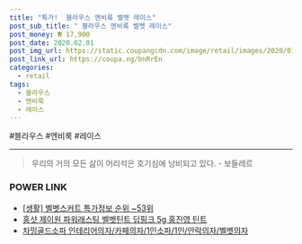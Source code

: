 ```yaml
--- 
title: "특가!  블라우스 엔비룩 벨벳 레이스" 
post_sub_title: " 블라우스 엔비룩 벨벳 레이스" 
post_money: ₩ 17,900 
post_date: 2020.02.01 
post_img_url: https://static.coupangcdn.com/image/retail/images/2020/01/06/10/3/e2a47385-7e2f-425f-987f-33a3af2cc1fc.jpg 
post_link_url: https://coupa.ng/bnRrEn 
categories: 
  - retail 
tags: 
  - 블라우스 
  - 엔비룩 
  - 레이스 
--- 
```

  #블라우스 #엔비룩 #레이스 
<hr> 

> 우리의 거의 모든 삶이 어리석은 호기심에 낭비되고 있다. - 보들레르 


### POWER LINK

* <a href="https://blog.naver.com/sakai111/221778548239" target="_blank"> [생활] 벨벳스커트 특가정보 순위 ~53위</a>
* <a href="https://blog.naver.com/sakai111/221784281801" target="_blank">홍샷 제이원 파워래스팅 벨벳틴트 딥핑크 5g 홍진영 틴트</a>
* <a href="https://blog.naver.com/fasyy4321/221788180500" target="_blank">차밍골드소파 인테리어의자/카페의자/1인소파/1인/안락의자/벨벳의자</a>
